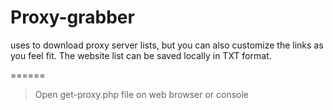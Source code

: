 # Proxy-grabber
 uses to download proxy server lists, but you can also customize the links as you feel fit. The website list can be saved locally in TXT format.
 
======
  > Open get-proxy.php file on web browser or console                          
